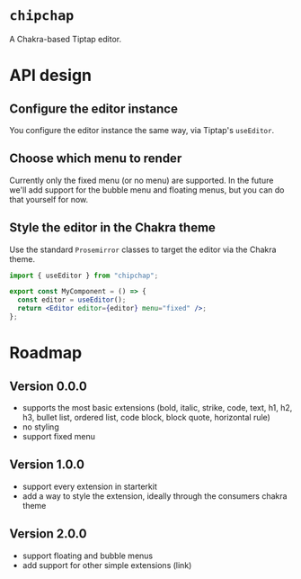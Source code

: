 # `chipchap`

A Chakra-based Tiptap editor.

# API design

## Configure the editor instance

You configure the editor instance the same way, via Tiptap's `useEditor`.

## Choose which menu to render

Currently only the fixed menu (or no menu) are supported. In the future we'll add support for the bubble menu and floating menus, but you can do that yourself for now.

## Style the editor in the Chakra theme

Use the standard `Prosemirror` classes to target the editor via the Chakra theme.

```jsx
import { useEditor } from "chipchap";

export const MyComponent = () => {
  const editor = useEditor();
  return <Editor editor={editor} menu="fixed" />;
};
```

# Roadmap

## Version 0.0.0

- supports the most basic extensions (bold, italic, strike, code, text, h1, h2, h3, bullet list, ordered list, code block, block quote, horizontal rule)
- no styling
- support fixed menu

## Version 1.0.0

- support every extension in starterkit
- add a way to style the extension, ideally through the consumers chakra theme

## Version 2.0.0

- support floating and bubble menus
- add support for other simple extensions (link)
